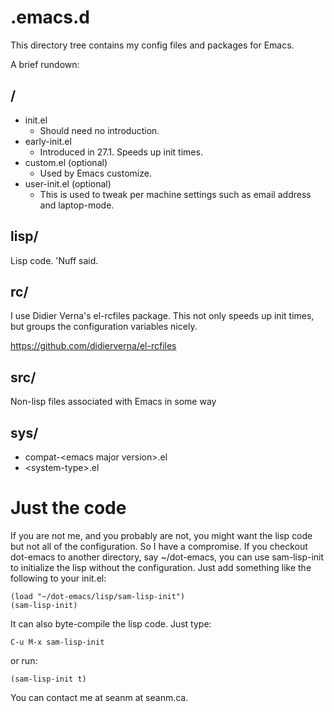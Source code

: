 # .emacs.d

This directory tree contains my config files and packages for Emacs.

A brief rundown:

## /

* init.el
  * Should need no introduction.
* early-init.el
  * Introduced in 27.1. Speeds up init times.
* custom.el (optional)
  * Used by Emacs customize.
* user-init.el (optional)
  * This is used to tweak per machine settings such as email address
    and laptop-mode.

## lisp/

Lisp code. 'Nuff said.

## rc/

I use Didier Verna's el-rcfiles package.  This not only speeds up init
times, but groups the configuration variables nicely.

<https://github.com/didierverna/el-rcfiles>

## src/

Non-lisp files associated with Emacs in some way

## sys/

* compat-\<emacs major version\>.el
* \<system-type\>.el

# Just the code

If you are not me, and you probably are not, you might want the lisp
code but not all of the configuration. So I have a compromise. If you
checkout dot-emacs to another directory, say ~/dot-emacs, you can use
sam-lisp-init to initialize the lisp without the configuration. Just
add something like the following to your init.el:

    (load "~/dot-emacs/lisp/sam-lisp-init")
    (sam-lisp-init)

It can also byte-compile the lisp code. Just type:

    C-u M-x sam-lisp-init

or run:

    (sam-lisp-init t)


You can contact me at seanm at seanm.ca.
